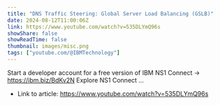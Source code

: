 ```yaml
---
title: "DNS Traffic Steering: Global Server Load Balancing (GSLB)"
date: 2024-08-12T11:00:06Z
link: https://www.youtube.com/watch?v=535DLYmQ96s
showShare: false
showReadTime: false
thumbnail: images/misc.png
tags: ["youtube.com/@IBMTechnology"]
---
```

Start a developer account for a free version of IBM NS1 Connect → https://ibm.biz/BdKv2N Explore NS1 Connect ...

- Link to article: https://www.youtube.com/watch?v=535DLYmQ96s